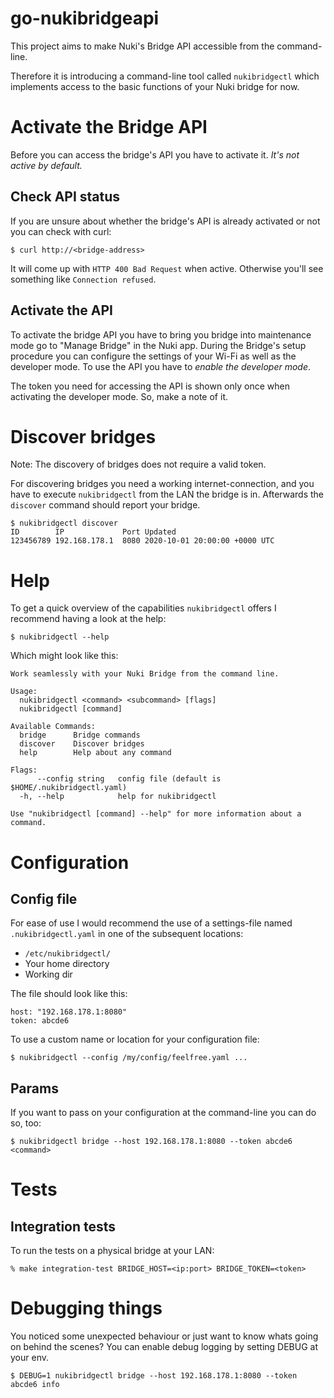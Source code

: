 # go-nukibridgeapi

This project aims to make Nuki's Bridge API accessible from the command-line.

Therefore it is introducing a command-line tool called `nukibridgectl` which 
implements access to the basic functions of your Nuki bridge for now.
 
# Activate the Bridge API

Before you can access the bridge's API you have to activate it. *It's not active
by default.*

## Check API status

If you are unsure about whether the bridge's API is already activated or not 
you can check with curl:

    $ curl http://<bridge-address>
    
It will come up with `HTTP 400 Bad Request` when active. Otherwise you'll see 
something like `Connection refused`. 

## Activate the API

To activate the bridge API you have to bring you bridge into maintenance mode 
go to "Manage Bridge" in the Nuki app. During the Bridge's setup procedure you 
can configure the settings of your Wi-Fi as well as the developer mode. To use 
the API you have to *enable the developer mode*.

The token you need for accessing the API is shown only once when activating 
the developer mode. So, make a note of it.

# Discover bridges

Note: The discovery of bridges does not require a valid token.

For discovering bridges you need a working internet-connection, and you have to 
execute `nukibridgectl` from the LAN the bridge is in. Afterwards the `discover`
command should report your bridge.

    $ nukibridgectl discover
    ID        IP             Port Updated
    123456789 192.168.178.1  8080 2020-10-01 20:00:00 +0000 UTC

# Help

To get a quick overview of the capabilities `nukibridgectl` offers I recommend
having a look at the help:

    $ nukibridgectl --help

Which might look like this:

    Work seamlessly with your Nuki Bridge from the command line.
    
    Usage:
      nukibridgectl <command> <subcommand> [flags]
      nukibridgectl [command]
    
    Available Commands:
      bridge      Bridge commands
      discover    Discover bridges
      help        Help about any command
    
    Flags:
          --config string   config file (default is $HOME/.nukibridgectl.yaml)
      -h, --help            help for nukibridgectl
    
    Use "nukibridgectl [command] --help" for more information about a command.

# Configuration

## Config file

For ease of use I would recommend the use of a settings-file named 
`.nukibridgectl.yaml` in one of the subsequent locations:

- `/etc/nukibridgectl/`
- Your home directory
- Working dir

The file should look like this:

    host: "192.168.178.1:8080"
    token: abcde6

To use a custom name or location for your configuration file:

    $ nukibridgectl --config /my/config/feelfree.yaml ...

## Params

If you want to pass on your configuration at the command-line you can do so, too:

    $ nukibridgectl bridge --host 192.168.178.1:8080 --token abcde6 <command>

# Tests

## Integration tests

To run the tests on a physical bridge at your LAN:

    % make integration-test BRIDGE_HOST=<ip:port> BRIDGE_TOKEN=<token>

# Debugging things

You noticed some unexpected behaviour or just want to know whats going on
behind the scenes? You can enable debug logging by setting DEBUG at your env.

    $ DEBUG=1 nukibridgectl bridge --host 192.168.178.1:8080 --token abcde6 info
